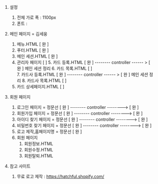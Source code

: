 
1. 설정
	1. 전체 가로 폭 : 1100px
	2. 폰트 : 

1. 메인 페이지 = 김세웅
  	1. 메뉴.HTML  [ 완 ]
  	2. 푸터.HTML  [ 완 ] 
  	3. 메인 세션.HTML [ 완 ]
  	6. 관리자 페이지 [  ] 
  		5. 카드 등록.HTML [ 완 ] 	-------- controller ------ > [ 완 ] 메인 세션 정리 
  		6. 카드 목록.HTML [  ] 	
  		7. 카드사 등록.HTML [ 완 ] -------- controller ------ > [ 완 ] 메인 세션 정리 
  		8. 카드사 목록.HTML [  ] 
  	7. 카드 상세페이지.HTML [ ] 

2. 회원 페이지 
  	1. 로그인 페이지 = 정문선 [ 완 ]  -------- controller --------> [ 완 ]
  	2. 회원가입 페이지 = 정문선  [ 완 ]  -------- controller --------> [ 완 ]
  	3. 아이디 찾기 페이지 = 정문선 [ 완 ] -------- controller --------> [ 완 ]
  	4. 비밀번호 찾기 페이지 = 정문선 [ 완 ] -------- controller --------> [ 완 ]
  	5. 로고 제작,홈페이지명 = 정문선 [ 완 ]
  	6. 회원 페이지
  		1. 회원정보.HTML
  		2. 회원수정.HTML
  		3. 회원탈퇴.HTML

3. 참고 사이트 
  	1. 무료 로고 제작 : https://hatchful.shopify.com/
